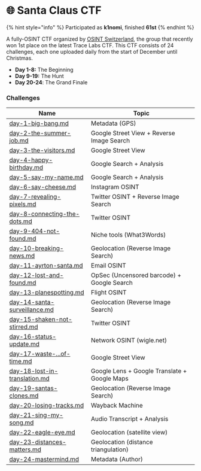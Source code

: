 # 🌐 Santa Claus CTF

{% hint style="info" %}
Participated as **k1nomi**, finished **61st**
{% endhint %}

A fully-OSINT CTF organized by [OSINT Switzerland](https://osintswitzerland.ch/), the group that recently won 1st place on the latest Trace Labs CTF. This CTF consists of 24 challenges, each one uploaded daily from the start of December until Christmas.

* **Day 1-8:** The Beginning
* **Day 9-19:** The Hunt
* **Day 20-24**: The Grand Finale

### Challenges

<table><thead><tr><th width="288">Name</th><th width="459">Topic</th></tr></thead><tbody><tr><td><a data-mention href="day-1-big-bang.md">day-1-big-bang.md</a></td><td>Metadata (GPS)</td></tr><tr><td><a data-mention href="day-2-the-summer-job.md">day-2-the-summer-job.md</a></td><td>Google Street View + Reverse Image Search</td></tr><tr><td><a data-mention href="day-3-the-visitors.md">day-3-the-visitors.md</a></td><td>Google Street View</td></tr><tr><td><a data-mention href="day-4-happy-birthday.md">day-4-happy-birthday.md</a></td><td>Google Search + Analysis</td></tr><tr><td><a data-mention href="day-5-say-my-name.md">day-5-say-my-name.md</a></td><td>Google Search + Analysis</td></tr><tr><td><a data-mention href="day-6-say-cheese.md">day-6-say-cheese.md</a></td><td>Instagram OSINT</td></tr><tr><td><a data-mention href="day-7-revealing-pixels.md">day-7-revealing-pixels.md</a></td><td>Twitter OSINT + Reverse Image Search</td></tr><tr><td><a data-mention href="day-8-connecting-the-dots.md">day-8-connecting-the-dots.md</a></td><td>Twitter OSINT</td></tr><tr><td><a data-mention href="day-9-404-not-found.md">day-9-404-not-found.md</a></td><td>Niche tools (What3Words)</td></tr><tr><td><a data-mention href="day-10-breaking-news.md">day-10-breaking-news.md</a></td><td>Geolocation (Reverse Image Search)</td></tr><tr><td><a data-mention href="day-11-ayrton-santa.md">day-11-ayrton-santa.md</a></td><td>Email OSINT</td></tr><tr><td><a data-mention href="day-12-lost-and-found.md">day-12-lost-and-found.md</a></td><td>OpSec (Uncensored barcode) + Google Search</td></tr><tr><td><a data-mention href="day-13-planespotting.md">day-13-planespotting.md</a></td><td>Flight OSINT</td></tr><tr><td><a data-mention href="day-14-santa-surveillance.md">day-14-santa-surveillance.md</a></td><td>Geolocation (Reverse Image Search)</td></tr><tr><td><a data-mention href="day-15-shaken-not-stirred.md">day-15-shaken-not-stirred.md</a></td><td>Twitter OSINT</td></tr><tr><td><a data-mention href="day-16-status-update.md">day-16-status-update.md</a></td><td>Network OSINT (wigle.net)</td></tr><tr><td><a data-mention href="day-17-waste-...of-time.md">day-17-waste-...of-time.md</a></td><td>Google Street View</td></tr><tr><td><a data-mention href="day-18-lost-in-translation.md">day-18-lost-in-translation.md</a></td><td>Google Lens + Google Translate + Google Maps</td></tr><tr><td><a data-mention href="day-19-santas-clones.md">day-19-santas-clones.md</a></td><td>Geolocation (Reverse Image Search)</td></tr><tr><td><a data-mention href="day-20-losing-tracks.md">day-20-losing-tracks.md</a></td><td>Wayback Machine</td></tr><tr><td><a data-mention href="day-21-sing-my-song.md">day-21-sing-my-song.md</a></td><td>Audio Transcript + Analysis</td></tr><tr><td><a data-mention href="day-22-eagle-eye.md">day-22-eagle-eye.md</a></td><td>Geolocation (satellite view)</td></tr><tr><td><a data-mention href="day-23-distances-matters.md">day-23-distances-matters.md</a></td><td>Geolocation (distance triangulation)</td></tr><tr><td><a data-mention href="day-24-mastermind.md">day-24-mastermind.md</a></td><td>Metadata (Author)</td></tr></tbody></table>

